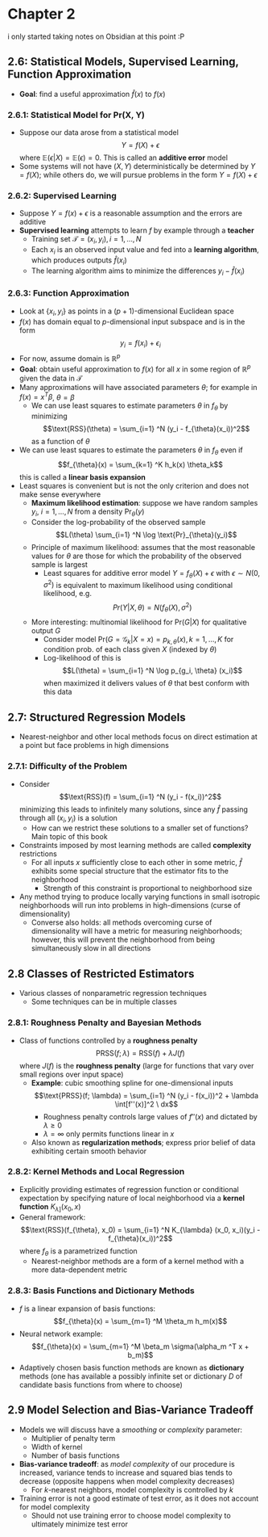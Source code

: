 # Chapter 2
i only started taking notes on Obsidian at this point :P

## 2.6: Statistical Models, Supervised Learning, Function Approximation

- **Goal**: find a useful approximation $\hat{f}(x)$ to $f(x)$

### 2.6.1: Statistical Model for Pr(X, Y)

- Suppose our data arose from a statistical model $$Y = f(X) + \epsilon$$ where $\mathbb{E}(\epsilon|X) = \mathbb{E}(\epsilon) = 0$. This is called an **additive error** model
- Some systems will not have $(X, Y)$ deterministically be determined by $Y = f(X)$; while others do, we will pursue problems in the form $Y = f(X) + \epsilon$

### 2.6.2: Supervised Learning
- Suppose $Y = f(x) + \epsilon$ is a reasonable assumption and the errors are additive
- **Supervised learning** attempts to learn $f$ by example through a **teacher**
	- Training set $\mathcal{T} = (x_i, y_i), i = 1, \ldots, N$
	- Each $x_i$ is an observed input value and fed into a **learning algorithm**, which produces outputs $\hat{f}(x_i)$
	- The learning algorithm aims to minimize the differences $y_i - \hat{f}(x_i)$

### 2.6.3: Function Approximation
- Look at $\{x_i, y_i\}$ as points in a $(p+1)$-dimensional Euclidean space
- $f(x)$ has domain equal to $p$-dimensional input subspace and is in the form $$y_i = f(x_i) + \epsilon_i$$
- For now, assume domain is $\mathbb{R}^p$
- **Goal**: obtain useful approximation to $f(x)$ for all $x$ in some region of $\mathbb{R}^p$ given the data in $\mathcal{T}$
- Many approximations will have associated parameters $\theta$; for example in $f(x) = x^T \beta$, $\theta = \beta$
	- We can use least squares to estimate parameters $\theta$ in $f_{\theta}$ by minimizing $$\text{RSS}(\theta) = \sum_{i=1} ^N (y_i - f_{\theta}(x_i))^2$$ as a function of $\theta$
- We can use least squares to estimate the parameters $\theta$ in $f_{\theta}$ even if $$f_{\theta}(x) = \sum_{k=1} ^K h_k(x) \theta_k$$ this is called a **linear basis expansion**
- Least squares is convenient but is not the only criterion and does not make sense everywhere
	- __Maximum likelihood estimation__: suppose we have random samples $y_i$, $i = 1, \ldots, N$ from a density $\text{Pr}_{\theta}(y)$
	- Consider the log-probability of the observed sample $$L(\theta) \sum_{i=1} ^N \log \text{Pr}_{\theta}(y_i)$$
	- Principle of maximum likelihood: assumes that the most reasonable values for $\theta$ are those for which the probability of the observed sample is largest
		- Least squares for additive error model $Y = f_{\theta}(X) + \epsilon$ with $\epsilon \sim N(0, \sigma^2)$ is equivalent to maximum likelihood using conditional likelihood, e.g. $$Pr(Y|X, \theta) = N(f_{\theta}(X), \sigma^2)$$
	- More interesting: multinomial likelihood for $\text{Pr}(G|X)$ for qualitative output $G$
		- Consider model $\text{Pr}(G = \mathcal{G}_k | X=x) = p_{k, \theta}(x), k = 1, \ldots, K$ for condition prob. of each class given $X$ (indexed by $\theta$)
		- Log-likelihood of this is $$L(\theta) = \sum_{i=1} ^N \log p_{g_i, \theta} (x_i)$$ when maximized it delivers values of $\theta$ that best conform with this data
  
## 2.7: Structured Regression Models
- Nearest-neighbor and other local methods focus on direct estimation at a point  but face problems in high dimensions
### 2.7.1: Difficulty of the Problem
- Consider $$\text{RSS}(f) = \sum_{i=1} ^N (y_i - f(x_i))^2$$minimizing this leads to infinitely many solutions, since any $\hat{f}$ passing through all $(x_i, y_i)$ is a solution
	- How can we restrict these solutions to a smaller set of functions? Main topic of this book
- Constraints imposed by most learning methods are called __complexity__ restrictions
	- For all inputs $x$ sufficiently close to each other in some metric, $\hat{f}$ exhibits some special structure that the estimator fits to the neighborhood
		- Strength of this constraint is proportional to neighborhood size
- Any method trying to produce locally varying functions in small isotropic neighborhoods will run into problems in high-dimensions (curse of dimensionality)
	- Converse also holds: all methods overcoming curse of dimensionality will have a metric for measuring neighborhoods; however, this will prevent the neighborhood from being simultaneously slow in all directions

## 2.8 Classes of Restricted Estimators
- Various classes of nonparametric regression techniques
	- Some techniques can be in multiple classes

### 2.8.1: Roughness Penalty and Bayesian Methods
- Class of functions controlled by a **roughness penalty** $$\text{PRSS}(f; \lambda) = \text{RSS}(f) + \lambda J(f)$$
  where $J(f)$ is the **roughness penalty** (large for functions that vary over small regions over input space)
  - **Example**: cubic smoothing spline for one-dimensional inputs $$\text{PRSS}(f; \lambda) = \sum_{i=1} ^N (y_i - f(x_i))^2 + \lambda \int[f''(x)]^2 \ dx$$
	  - Roughness penalty controls large values of $f''(x)$ and dictated by $\lambda \geq 0$
	  - $\lambda = \infty$ only permits functions linear in $x$
  - Also known as **regularization methods**; express prior belief of data exhibiting certain smooth behavior

### 2.8.2: Kernel Methods and Local Regression
- Explicitly providing estimates of regression function or conditional expectation by specifying nature of local neighborhood via a **kernel function** $K_{\lambda]}(x_0, x)$
- General framework: $$\text{RSS}(f_{\theta}, x_0) = \sum_{i=1} ^N K_{\lambda} (x_0, x_i)(y_i - f_{\theta}(x_i))^2$$
  where $f_{\theta}$ is a parametrized function
  - Nearest-neighbor methods are a form of a kernel method with a more data-dependent metric

### 2.8.3: Basis Functions and Dictionary Methods
- $f$ is a linear expansion of basis functions: $$f_{\theta}(x) = \sum_{m=1} ^M \theta_m h_m(x)$$
- Neural network example: $$f_{\theta}(x) = \sum_{m=1} ^M \beta_m \sigma(\alpha_m ^T x + b_m)$$
- Adaptively chosen basis function methods are known as **dictionary** methods (one has available a possibly infinite set or dictionary $D$ of candidate basis functions from where to choose)

## 2.9 Model Selection and Bias-Variance Tradeoff
- Models we will discuss have a *smoothing* or *complexity* parameter:
	- Multiplier of penalty term
	- Width of kernel
	- Number of basis functions
- **Bias-variance tradeoff**: as *model complexity* of our procedure is increased, variance tends to increase and squared bias tends to decrease (opposite happens when model complexity decreases)
	- For $k$-nearest neighbors, model complexity is controlled by $k$
- Training error is not a good estimate of test error, as it does not account for model complexity
	- Should not use training error to choose model complexity to ultimately minimize test error